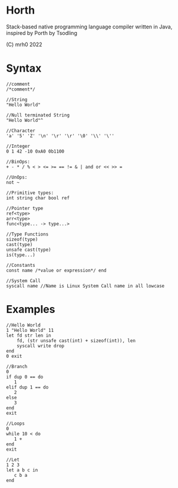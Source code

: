 # Horth
 Stack-based native programming language compiler written in Java, inspired by Porth by Tsodling
 
 (C) mrh0 2022

# Syntax
```
//comment
/*comment*/
```
```
//String
"Hello World"

//Null terminated String
"Hello World"^

//Character
'a' '5' 'Z' '\n' '\r' '\r' '\0' '\\' '\''

//Integer
0 1 42 -10 0xA0 0b1100
```
```
//BinOps:
+ - * / % < > <= >= == != & | and or << >> =

//UnOps:
not ~
```
```
//Primitive types:
int string char bool ref

//Pointer type
ref<type>
arr<type>
func<type... -> type...>

//Type Functions
sizeof(type)
cast(type)
unsafe cast(type)
is(type...)
```
```
//Constants
const name /*value or expression*/ end
```
```
//System Call
syscall name //Name is Linux System Call name in all lowcase
```

# Examples

```
//Hello World
1 "Hello World" 11
let fd str len in
    fd, (str unsafe cast(int) + sizeof(int)), len
    syscall write drop
end
0 exit
```

```
//Branch
0
if dup 0 == do
   1
elif dup 1 == do
   2
else
   3
end
exit
```

```
//Loops
0
while 10 < do
   1 +
end
exit
```

```
//Let
1 2 3
let a b c in
   c b a
end
```
